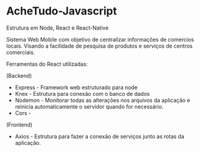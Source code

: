 # AcheTudo-Javascript
Estrutura em Node, React e React-Native

Sistema Web Mobile com objetivo de centralizar informações de comercios locais. Visando a facilidade de pesquisa de produtos e serviços de centros comerciais.


Ferramentas do React utilizadas:

(Backend)
* Express - Framework web estruturado para node  
* Knex - Estrutura para conexão com o banco de dados
* Nodemon - Monitorar todas as alterações nos arquivos da aplicação e reinicia automaticamente o servidor quando for necessário.
* Cors -

(Frontend)
* Axios - Estrutura para fazer a conexão de serviços junto as rotas da aplicação.
